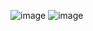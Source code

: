 ![image](https://user-images.githubusercontent.com/57319180/184404368-e48fefd4-e96b-417d-ab84-ebe817306daa.png)
![image](https://user-images.githubusercontent.com/57319180/184404391-48f85b48-806c-41bb-8036-ae882a06e59e.png)

